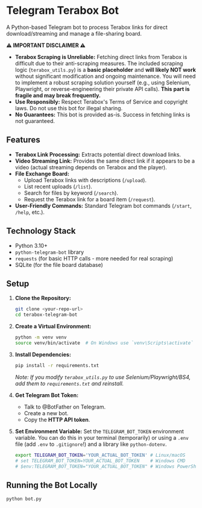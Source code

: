 # Telegram Terabox Bot

A Python-based Telegram bot to process Terabox links for direct download/streaming and manage a file-sharing board.

**⚠️ IMPORTANT DISCLAIMER ⚠️**

*   **Terabox Scraping is Unreliable:** Fetching direct links from Terabox is difficult due to their anti-scraping measures. The included scraping logic (`terabox_utils.py`) is a **basic placeholder** and **will likely NOT work** without significant modification and ongoing maintenance. You will need to implement a robust scraping solution yourself (e.g., using Selenium, Playwright, or reverse-engineering their private API calls). **This part is fragile and may break frequently.**
*   **Use Responsibly:** Respect Terabox's Terms of Service and copyright laws. Do not use this bot for illegal sharing.
*   **No Guarantees:** This bot is provided as-is. Success in fetching links is not guaranteed.

## Features

*   **Terabox Link Processing:** Extracts potential direct download links.
*   **Video Streaming Link:** Provides the same direct link if it appears to be a video (actual streaming depends on Terabox and the player).
*   **File Exchange Board:**
    *   Upload Terabox links with descriptions (`/upload`).
    *   List recent uploads (`/list`).
    *   Search for files by keyword (`/search`).
    *   Request the Terabox link for a board item (`/request`).
*   **User-Friendly Commands:** Standard Telegram bot commands (`/start`, `/help`, etc.).

## Technology Stack

*   Python 3.10+
*   `python-telegram-bot` library
*   `requests` (for basic HTTP calls - more needed for real scraping)
*   SQLite (for the file board database)

## Setup

1.  **Clone the Repository:**
    ```bash
    git clone <your-repo-url>
    cd terabox-telegram-bot
    ```

2.  **Create a Virtual Environment:**
    ```bash
    python -m venv venv
    source venv/bin/activate  # On Windows use `venv\Scripts\activate`
    ```

3.  **Install Dependencies:**
    ```bash
    pip install -r requirements.txt
    ```
    *Note: If you modify `terabox_utils.py` to use Selenium/Playwright/BS4, add them to `requirements.txt` and reinstall.*

4.  **Get Telegram Bot Token:**
    *   Talk to @BotFather on Telegram.
    *   Create a new bot.
    *   Copy the **HTTP API token**.

5.  **Set Environment Variable:**
    Set the `TELEGRAM_BOT_TOKEN` environment variable. You can do this in your terminal (temporarily) or using a `.env` file (add `.env` to `.gitignore`!) and a library like `python-dotenv`.
    ```bash
    export TELEGRAM_BOT_TOKEN='YOUR_ACTUAL_BOT_TOKEN' # Linux/macOS
    # set TELEGRAM_BOT_TOKEN=YOUR_ACTUAL_BOT_TOKEN    # Windows CMD
    # $env:TELEGRAM_BOT_TOKEN="YOUR_ACTUAL_BOT_TOKEN" # Windows PowerShell
    ```

## Running the Bot Locally

```bash
python bot.py
